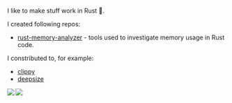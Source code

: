 I like to make stuff work in Rust 🦀.

I created following repos:
- [rust-memory-analyzer](https://github.com/near/near-memory-tracker) - tools used to investigate memory usage in Rust code.

I constributed to, for example:
- [clippy](https://github.com/rust-lang/rust-clippy/pull/8163)
- [deepsize](https://github.com/Aeledfyr/deepsize/pulls?q=is%3Apr+author%3Apmnoxx)

<!--
### Hi there 👋

**pmnoxx/pmnoxx** is a ✨ _special_ ✨ repository because its `README.md` (this file) appears on your GitHub profile.

Here are some ideas to get you started:

- 🔭 I’m currently working on ...
- 🌱 I’m currently learning ...
- 👯 I’m looking to collaborate on ...
- 🤔 I’m looking for help with ...
- 💬 Ask me about ...
- 📫 How to reach me: ...
- 😄 Pronouns: ...
- ⚡ Fun fact: ...
-->

<img align="left" src='https://github-readme-stats.vercel.app/api?username=pmnoxx&show_icons=true&theme=radical&count_private=true'/>

<img align="left" src='https://github-readme-stats.vercel.app/api/top-langs/?username=pmnoxx&hide=tex%2B%2B,tex&layout=compact&theme=radical'/>
